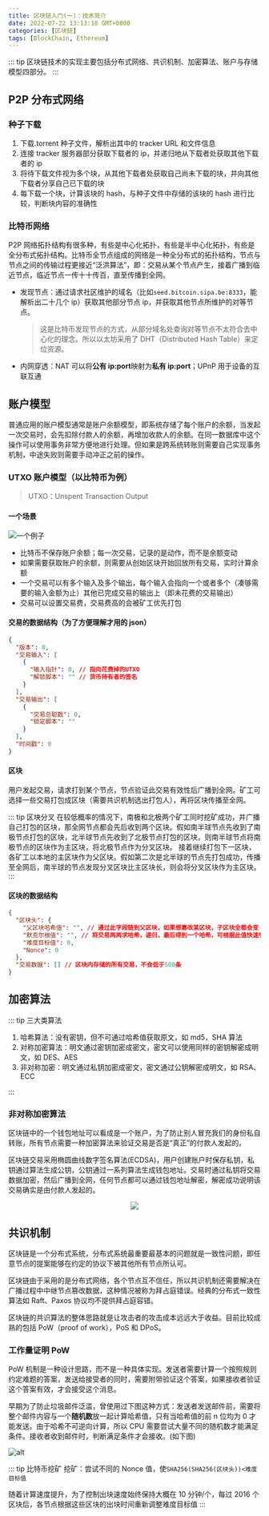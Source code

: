 ```yaml
---
title: 区块链入门(一)：技术简介
date: 2022-07-22 13:13:18 GMT+0800
categories: [区块链]
tags: [BlockChain, Ethereum]
---
```


::: tip
区块链技术的实现主要包括分布式网络、共识机制、加密算法、账户与存储模型四部分。
:::

<!-- more -->

## P2P 分布式网络

### 种子下载

1. 下载.torrent 种子文件，解析出其中的 tracker URL 和文件信息
2. 连接 tracker 服务器部分获取下载者的 ip，并递归地从下载者处获取其他下载者的 ip
3. 将待下载文件视为多个块，从其他下载者处获取自己尚未下载的块，并向其他下载者分享自己已下载的块
4. 每下载一个块，计算该块的 hash，与种子文件中存储的该块的 hash 进行比较，判断块内容的准确性

### 比特币网络

P2P 网络拓扑结构有很多种，有些是中心化拓扑，有些是半中心化拓扑，有些是全分布式拓扑结构。比特币全节点组成的网络是一种全分布式的拓扑结构，节点与节点之间的传输过程更接近“泛洪算法”，即：交易从某个节点产生，接着广播到临近节点，临近节点一传十十传百，直至传播到全网。

- 发现节点：通过请求社区维护的域名（比如`seed.bitcoin.sipa.be:8333`，能解析出二十几个 ip）获取其他部分节点 ip，并获取其他节点所维护的对等节点。
  > 这是比特币发现节点的方式，从部分域名处查询对等节点不太符合去中心化的理念。所以以太坊采用了 DHT（Distributed Hash Table）来定位资源。
- 内网穿透：NAT 可以将**公有 ip:port**映射为**私有 ip:port**；UPnP 用于设备的互联互通

## 账户模型

普通应用的账户模型通常是账户余额模型，即系统存储了每个账户的余额，当发起一次交易时，会先扣除付款人的余额，再增加收款人的余额。在同一数据库中这个操作可以使用事务非常方便地进行处理。但如果是跨系统转账则需要自己实现事务机制，中途失败则需要手动冲正之前的操作。

### UTXO 账户模型（以比特币为例）

> UTXO：Unspent Transaction Output

#### 一个场景

![一个例子](https://cdn.jsdelivr.net/gh/Urie96/images/20220722132443.jpg)

- 比特币不保存账户余额；每一次交易，记录的是动作，而不是余额变动
- 如果需要获取账户的余额，则需要从创始区块开始回放所有交易，实时计算余额
- 一个交易可以有多个输入及多个输出，每个输入会指向一个或者多个（凑够需要的输入金额为止）其他已完成交易的输出上（即未花费的交易输出）
- 交易可以设置交易费，交易费高的会被矿工优先打包

#### 交易的数据结构（为了方便理解才用的 json）

```json
{
  "版本": 0,
  "交易输入": [
    {
      "输入指针": 0, // 指向花费掉的UTXO
      "解锁脚本": "" // 货币持有者的签名
    }
  ],
  "交易输出": [
    {
      "交易总聪数": 0,
      "锁定脚本": ""
    }
  ],
  "时间戳": 0
}
```

#### 区块

用户发起交易，请求打到某个节点，节点验证此交易有效性后广播到全网。矿工可选择一些交易打包成区块（需要共识机制选出打包人），再将区块传播至全网。

::: tip 区块分叉
在较低概率的情况下，南极和北极两个矿工同时挖矿成功，并广播自己打包的区块，那全网节点都会先后收到两个区块。假如南半球节点先收到了南极节点打包的区块，北半球节点先收到了北极节点打包的区块，则南半球节点将南极节点的区块作为主区块，将北极节点作为分叉区块。
接着继续打包下一区块，各矿工以本地的主区块作为父区块。假如第二次是北半球的节点先打包成功，传播至全网后，南半球的节点发现分叉区块比主区块长，则会将分叉区块作为主区块。
:::

#### 区块的数据结构

```json
{
  "区块头": {
    "父区块哈希值": "", // 通过此字段链到父区块，如果想篡改某区块，子区块全都会变
    "默克尔根值": "", // 将交易两两求哈希，递归，最后得到一个哈希，可根据此值快速判断该区块是否包含某区块
    "难度目标值": 0,
    "Nonce": 0
  },
  "交易数据": [] // 区块内存储的所有交易，不会低于500条
}
```

## 加密算法

::: tip 三大类算法

1. 哈希算法：没有密钥，但不可通过哈希值获取原文，如 md5，SHA 算法
2. 对称加密算法：明文通过密钥加密成密文，密文可以使用同样的密钥解密成明文，如 DES、AES
3. 非对称加密：明文通过私钥加密成密文，密文通过公钥解密成明文，如 RSA、ECC

:::

### 非对称加密算法

区块链中的一个钱包地址可以看成是一个账户，为了防止别人冒充我们的身份私自转账，所有节点需要一种加密算法来验证交易是否是“真正”的付款人发起的。

区块链交易采用椭圆曲线数字签名算法(ECDSA)，用户创建账户时保存私钥，私钥通过算法生成公钥，公钥通过一系列算法生成钱包地址。交易时通过私钥将交易数据加密，然后广播到全网，任何节点都可以通过钱包地址解密，解密成功说明该交易确实是由付款人发起的。

<div align=center>
<img src="https://cdn.jsdelivr.net/gh/Urie96/images/20220722134427.jpg"/>
</div>

## 共识机制

区块链是一个分布式系统，分布式系统最重要最基本的问题就是一致性问题，即任意节点的提案能够在约定的协议下被其他所有节点所认可。

区块链由于采用的是分布式网络，各个节点互不信任，所以共识机制还需要解决在广播过程中中继节点篡改数据，这种情况被称为拜占庭错误。经典的分布式一致性算法如 Raft、Paxos 协议均不提供拜占庭容错。

区块链的共识算法的整体思路就是让攻击者的攻击成本远远大于收益。目前比较成熟的包括 PoW（proof of work），PoS 和 DPoS。

### 工作量证明 PoW

PoW 机制是一种设计思路，而不是一种具体实现。发送者需要计算一个按照规则约定难题的答案，发送给接受者的同时，需要附带验证这个答案，如果接收者验证这个答案有效，才会接受这个消息。

早期为了防止垃圾邮件泛滥，曾使用过下图这种方式：发送者发送邮件前，需要将整个邮件内容与一个**随机数**放一起计算哈希值，只有当哈希值的前 n 位均为 0 才能发送。由于哈希不可逆向计算，所以 CPU 需要尝试大量不同的随机数才能满足条件。接收者收到邮件时，判断满足条件才会接收。(如下图)

![alt](https://cdn.jsdelivr.net/gh/Urie96/images/20220722134808.jpg)

::: tip 比特币挖矿
挖矿：尝试不同的 Nonce 值，使`SHA256(SHA256(区块头))<难度目标值`

随着计算速度提升，为了控制出块速度始终保持大概在 10 分钟/个，每过 2016 个区块后，各节点根据这些区块的出块时间重新调整难度目标值
:::
